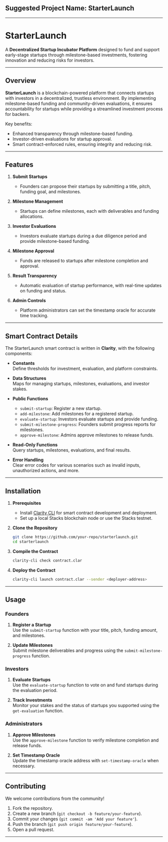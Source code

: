 
## Suggested Project Name: **StarterLaunch**  

---

# StarterLaunch  

A **Decentralized Startup Incubator Platform** designed to fund and support early-stage startups through milestone-based investments, fostering innovation and reducing risks for investors.  

---  


## Overview  

**StarterLaunch** is a blockchain-powered platform that connects startups with investors in a decentralized, trustless environment. By implementing milestone-based funding and community-driven evaluations, it ensures accountability for startups while providing a streamlined investment process for backers.  

Key benefits:  
- Enhanced transparency through milestone-based funding.  
- Investor-driven evaluations for startup approval.  
- Smart contract-enforced rules, ensuring integrity and reducing risk.  

---  

## Features  

1. **Submit Startups**  
   - Founders can propose their startups by submitting a title, pitch, funding goal, and milestones.  

2. **Milestone Management**  
   - Startups can define milestones, each with deliverables and funding allocations.  

3. **Investor Evaluations**  
   - Investors evaluate startups during a due diligence period and provide milestone-based funding.  

4. **Milestone Approval**  
   - Funds are released to startups after milestone completion and approval.  

5. **Result Transparency**  
   - Automatic evaluation of startup performance, with real-time updates on funding and status.  

6. **Admin Controls**  
   - Platform administrators can set the timestamp oracle for accurate time tracking.  

---  

## Smart Contract Details  

The StarterLaunch smart contract is written in **Clarity**, with the following components:  

- **Constants**  
  Define thresholds for investment, evaluation, and platform constraints.  

- **Data Structures**  
  Maps for managing startups, milestones, evaluations, and investor stakes.  

- **Public Functions**  
  - `submit-startup`: Register a new startup.  
  - `add-milestone`: Add milestones for a registered startup.  
  - `evaluate-startup`: Investors evaluate startups and provide funding.  
  - `submit-milestone-progress`: Founders submit progress reports for milestones.  
  - `approve-milestone`: Admins approve milestones to release funds.  

- **Read-Only Functions**  
  Query startups, milestones, evaluations, and final results.  

- **Error Handling**  
  Clear error codes for various scenarios such as invalid inputs, unauthorized actions, and more.  

---  

## Installation  

1. **Prerequisites**  
   - Install [Clarity CLI](https://docs.stacks.co/understand-stacks/clarity-language) for smart contract development and deployment.  
   - Set up a local Stacks blockchain node or use the Stacks testnet.  

2. **Clone the Repository**  
   ```bash  
   git clone https://github.com/your-repo/starterlaunch.git  
   cd starterlaunch  
   ```  

3. **Compile the Contract**  
   ```bash  
   clarity-cli check contract.clar  
   ```  

4. **Deploy the Contract**  
   ```bash  
   clarity-cli launch contract.clar --sender <deployer-address>  
   ```  

---  

## Usage  

### Founders  

1. **Register a Startup**  
   Use the `submit-startup` function with your title, pitch, funding amount, and milestones.  

2. **Update Milestones**  
   Submit milestone deliverables and progress using the `submit-milestone-progress` function.  

### Investors  

1. **Evaluate Startups**  
   Use the `evaluate-startup` function to vote on and fund startups during the evaluation period.  

2. **Track Investments**  
   Monitor your stakes and the status of startups you supported using the `get-evaluation` function.  

### Administrators  

1. **Approve Milestones**  
   Use the `approve-milestone` function to verify milestone completion and release funds.  

2. **Set Timestamp Oracle**  
   Update the timestamp oracle address with `set-timestamp-oracle` when necessary.  

---  

## Contributing  

We welcome contributions from the community!  
1. Fork the repository.  
2. Create a new branch (`git checkout -b feature/your-feature`).  
3. Commit your changes (`git commit -am 'Add your feature'`).  
4. Push the branch (`git push origin feature/your-feature`).  
5. Open a pull request.  

---  
